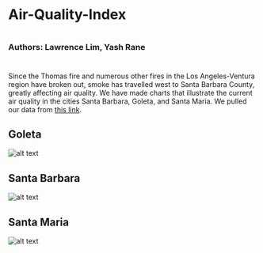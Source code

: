 # Air-Quality-Index
#
### Authors: Lawrence Lim, Yash Rane
#

Since the Thomas fire and numerous other fires in the Los Angeles-Ventura region have broken out, smoke has travelled west to Santa Barbara County, greatly affecting air quality. We have made charts that illustrate the current air quality in the cities Santa Barbara, Goleta, and Santa Maria. We pulled our data from [this link](https://das.sbcapcd.org/StationSummaryNew.aspx).


## Goleta
![alt text](https://github.com/lawrencekhlim/Air-Quality-Index/img/Goleta.png)

## Santa Barbara
![alt text](https://github.com/lawrencekhlim/Air-Quality-Index/img/Santa_Barbara.png)

## Santa Maria
![alt text](https://github.com/lawrencekhlim/Air-Quality-Index/img/Santa_Maria.png)